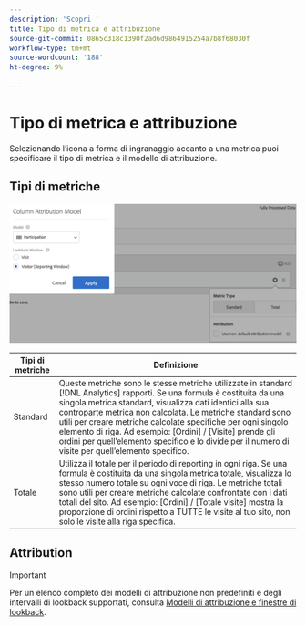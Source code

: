 ```yaml
---
description: 'Scopri '
title: Tipo di metrica e attribuzione
source-git-commit: 0865c318c1390f2ad6d9864915254a7b8f68030f
workflow-type: tm+mt
source-wordcount: '188'
ht-degree: 9%

---
```


# Tipo di metrica e attribuzione

Selezionando l’icona a forma di ingranaggio accanto a una metrica puoi specificare il tipo di metrica e il modello di attribuzione.

## Tipi di metriche

![](assets/cm_type_alloc.png)

| Tipi di metriche | Definizione |
|---|---|
| Standard | Queste metriche sono le stesse metriche utilizzate in standard [!DNL Analytics] rapporti. Se una formula è costituita da una singola metrica standard, visualizza dati identici alla sua controparte metrica non calcolata. Le metriche standard sono utili per creare metriche calcolate specifiche per ogni singolo elemento di riga. Ad esempio: [Ordini] / [Visite] prende gli ordini per quell’elemento specifico e lo divide per il numero di visite per quell’elemento specifico. |
| Totale | Utilizza il totale per il periodo di reporting in ogni riga. Se una formula è costituita da una singola metrica totale, visualizza lo stesso numero totale su ogni voce di riga. Le metriche totali sono utili per creare metriche calcolate confrontate con i dati totali del sito. Ad esempio: [Ordini] / [Totale visite] mostra la proporzione di ordini rispetto a TUTTE le visite al tuo sito, non solo le visite alla riga specifica. |

## Attribution

>[!IMPORTANT]
>Per un elenco completo dei modelli di attribuzione non predefiniti e degli intervalli di lookback supportati, consulta [Modelli di attribuzione e finestre di lookback](/help/analysis-workspace/attribution/models.md).

